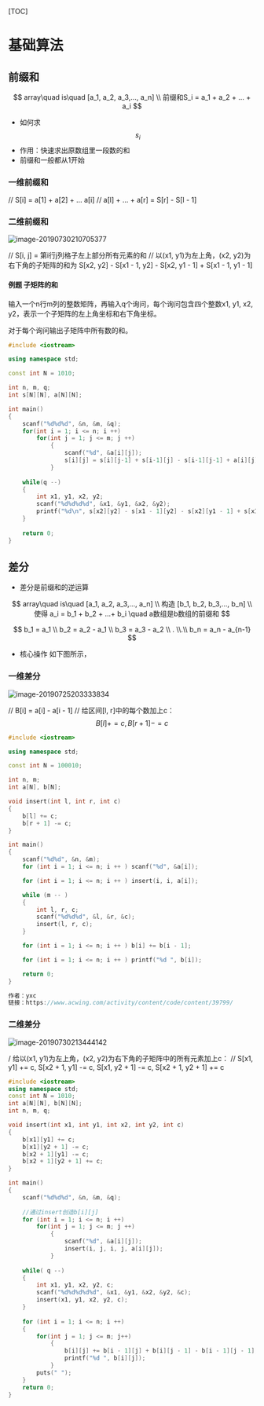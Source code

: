[TOC]

# 基础算法

## 前缀和

$$
array\quad is\quad [a_1, a_2, a_3,..., a_n] \\
前缀和S_i = a_1 + a_2 + ... + a_i
$$

- 如何求$$s_i$$
- 作用：快速求出原数组里一段数的和 
- 前缀和一般都从1开始

### 一维前缀和

// S[i] = a[1] + a[2] + ... a[i]
// a[l] + ... + a[r] = S[r] - S[l - 1]

### 二维前缀和

![image-20190730210705377](/Users/weijunzeng/Documents/Work/Code/image/image-20190730210705377.png)

// S[i, j] = 第i行j列格子左上部分所有元素的和
// 以(x1, y1)为左上角，(x2, y2)为右下角的子矩阵的和为 S[x2, y2] - S[x1 - 1, y2] - S[x2, y1 - 1] + S[x1 - 1, y1 - 1]

#### 例题 子矩阵的和

输入一个n行m列的整数矩阵，再输入q个询问，每个询问包含四个整数x1, y1, x2, y2，表示一个子矩阵的左上角坐标和右下角坐标。

对于每个询问输出子矩阵中所有数的和。

```c++
#include <iostream>

using namespace std;

const int N = 1010;

int n, m, q;
int s[N][N], a[N][N];

int main()
{
    scanf("%d%d%d", &n, &m, &q);
    for(int i = 1; i <= n; i ++)
        for(int j = 1; j <= m; j ++)
            {
                scanf("%d", &a[i][j]);
                s[i][j] = s[i][j-1] + s[i-1][j] - s[i-1][j-1] + a[i][j];
            }
    
    while(q --)
    {
        int x1, y1, x2, y2;
        scanf("%d%d%d%d", &x1, &y1, &x2, &y2);
        printf("%d\n", s[x2][y2] - s[x1 - 1][y2] - s[x2][y1 - 1] + s[x1 -1][y1 -1]);
    }
    
    return 0;
}
```



## 差分

- 差分是前缀和的逆运算 

$$
array\quad is\quad [a_1, a_2, a_3,..., a_n] \\
构造 [b_1, b_2, b_3,..., b_n] \\
使得 a_i = b_1 + b_2 + ...+ b_i \quad  a数组是b数组的前缀和
$$


$$
b_1 = a_1 \\
b_2 = a_2 - a_1 \\
b_3 = a_3 - a_2 \\
. \\.\\
 b_n = a_n - a_{n-1}
$$

- 核心操作 如下图所示，

### 一维差分

![image-20190725203333834](/Users/weijunzeng/Documents/Work/Code/image/image-20190725203333834.png)

// B[i] = a[i] - a[i - 1]
// 给区间[l, r]中的每个数加上c：$$B[l] += c, B[r + 1] -= c$$



```c++
#include <iostream>

using namespace std;

const int N = 100010;

int n, m;
int a[N], b[N];

void insert(int l, int r, int c)
{
    b[l] += c;
    b[r + 1] -= c;
}

int main()
{
    scanf("%d%d", &n, &m);
    for (int i = 1; i <= n; i ++ ) scanf("%d", &a[i]);

    for (int i = 1; i <= n; i ++ ) insert(i, i, a[i]);

    while (m -- )
    {
        int l, r, c;
        scanf("%d%d%d", &l, &r, &c);
        insert(l, r, c);
    }

    for (int i = 1; i <= n; i ++ ) b[i] += b[i - 1];

    for (int i = 1; i <= n; i ++ ) printf("%d ", b[i]);

    return 0;
}

作者：yxc
链接：https://www.acwing.com/activity/content/code/content/39799/
```



### 二维差分

![image-20190730213444142](/Users/weijunzeng/Documents/Work/Code/image/image-20190730213444142.png)

/ 给以(x1, y1)为左上角，(x2, y2)为右下角的子矩阵中的所有元素加上c：
// S[x1, y1] += c, S[x2 + 1, y1] -= c, S[x1, y2 + 1] -= c, S[x2 + 1, y2 + 1] += c

```c++
#include <iostream>
using namespace std;
const int N = 1010;
int a[N][N], b[N][N];
int n, m, q;

void insert(int x1, int y1, int x2, int y2, int c)
{
    b[x1][y1] += c;
    b[x1][y2 + 1] -= c;
    b[x2 + 1][y1] -= c;
    b[x2 + 1][y2 + 1] += c;
}

int main()
{
    scanf("%d%d%d", &n, &m, &q);
  
    //通过insert创造b[i][j]
    for (int i = 1; i <= n; i ++)
        for(int j = 1; j <= m; j ++)
            {
                scanf("%d", &a[i][j]);
                insert(i, j, i, j, a[i][j]);
            }
    
    while( q --)
    {
        int x1, y1, x2, y2, c;
        scanf("%d%d%d%d%d", &x1, &y1, &x2, &y2, &c);
        insert(x1, y1, x2, y2, c);
    }
    
    for (int i = 1; i <= n; i ++)
    {
        for(int j = 1; j <= m; j++)
            {
                b[i][j] += b[i - 1][j] + b[i][j - 1] - b[i - 1][j - 1];
                printf("%d ", b[i][j]);
            }
        puts(" ");
    }       
    return 0;
}
```

